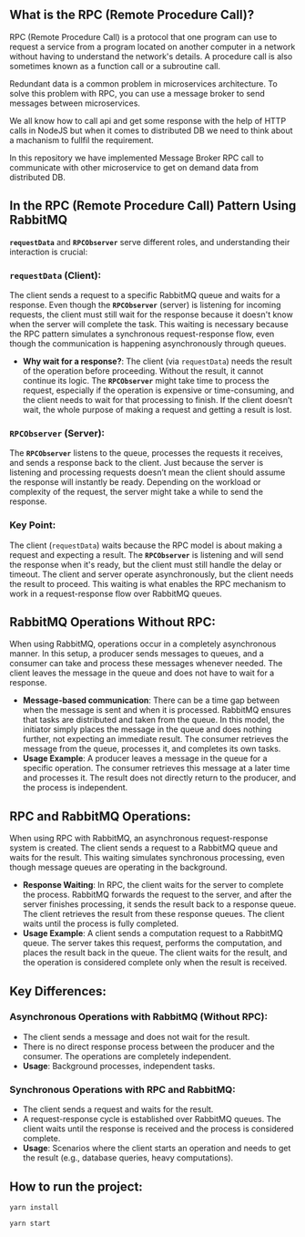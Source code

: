 ## What is the RPC (Remote Procedure Call)?
RPC (Remote Procedure Call) is a protocol that one program can use to request a service from a program located on another computer in a network without having to understand the network's details. A procedure call is also sometimes known as a function call or a subroutine call.

Redundant data is a common problem in microservices architecture. To solve this problem with RPC, you can use a message broker to send messages between microservices.

We all know how to call api and get some response with the help of HTTP calls in NodeJS but when it comes to distributed DB we need to think about a machanism to fullfil the requirement.

In this repository we have implemented Message Broker RPC call to communicate with other microservice to get on demand data from distributed DB.


## In the RPC (Remote Procedure Call) Pattern Using RabbitMQ

**`requestData`** and **`RPCObserver`** serve different roles, and understanding their interaction is crucial:

### `requestData` (Client):

The client sends a request to a specific RabbitMQ queue and waits for a response. Even though the **`RPCObserver`** (server) is listening for incoming requests, the client must still wait for the response because it doesn't know when the server will complete the task. This waiting is necessary because the RPC pattern simulates a synchronous request-response flow, even though the communication is happening asynchronously through queues.

- **Why wait for a response?**: The client (via `requestData`) needs the result of the operation before proceeding. Without the result, it cannot continue its logic. The **`RPCObserver`** might take time to process the request, especially if the operation is expensive or time-consuming, and the client needs to wait for that processing to finish. If the client doesn’t wait, the whole purpose of making a request and getting a result is lost.

### `RPCObserver` (Server):

The **`RPCObserver`** listens to the queue, processes the requests it receives, and sends a response back to the client. Just because the server is listening and processing requests doesn’t mean the client should assume the response will instantly be ready. Depending on the workload or complexity of the request, the server might take a while to send the response.

### Key Point:
The client (`requestData`) waits because the RPC model is about making a request and expecting a result. The **`RPCObserver`** is listening and will send the response when it's ready, but the client must still handle the delay or timeout. The client and server operate asynchronously, but the client needs the result to proceed. This waiting is what enables the RPC mechanism to work in a request-response flow over RabbitMQ queues.


## RabbitMQ Operations Without RPC:

When using RabbitMQ, operations occur in a completely asynchronous manner. In this setup, a producer sends messages to queues, and a consumer can take and process these messages whenever needed. The client leaves the message in the queue and does not have to wait for a response.

- **Message-based communication**: There can be a time gap between when the message is sent and when it is processed. RabbitMQ ensures that tasks are distributed and taken from the queue. In this model, the initiator simply places the message in the queue and does nothing further, not expecting an immediate result. The consumer retrieves the message from the queue, processes it, and completes its own tasks.
- **Usage Example**: A producer leaves a message in the queue for a specific operation. The consumer retrieves this message at a later time and processes it. The result does not directly return to the producer, and the process is independent.

## RPC and RabbitMQ Operations:

When using RPC with RabbitMQ, an asynchronous request-response system is created. The client sends a request to a RabbitMQ queue and waits for the result. This waiting simulates synchronous processing, even though message queues are operating in the background.

- **Response Waiting**: In RPC, the client waits for the server to complete the process. RabbitMQ forwards the request to the server, and after the server finishes processing, it sends the result back to a response queue. The client retrieves the result from these response queues. The client waits until the process is fully completed.
- **Usage Example**: A client sends a computation request to a RabbitMQ queue. The server takes this request, performs the computation, and places the result back in the queue. The client waits for the result, and the operation is considered complete only when the result is received.

## Key Differences:

### Asynchronous Operations with RabbitMQ (Without RPC):

- The client sends a message and does not wait for the result.
- There is no direct response process between the producer and the consumer. The operations are completely independent.
- **Usage**: Background processes, independent tasks.

### Synchronous Operations with RPC and RabbitMQ:

- The client sends a request and waits for the result.
- A request-response cycle is established over RabbitMQ queues. The client waits until the response is received and the process is considered complete.
- **Usage**: Scenarios where the client starts an operation and needs to get the result (e.g., database queries, heavy computations).

## How to run the project:
```
yarn install
``` 

```
yarn start
```